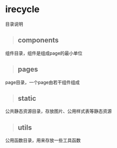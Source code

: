 # irecycle
目录说明

> ## components 
组件目录，组件是组成page的最小单位
> ## pages
page目录，一个page由若干组件组成
> ## static 
公共静态资源目录，存放图片、公用样式表等静态资源
> ## utils
公用函数目录，用来存放一些工具函数